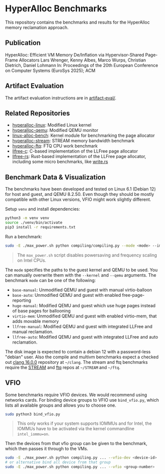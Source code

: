 # HyperAlloc Benchmarks

This repository contains the benchmarks and results for the HyperAlloc memory reclamation approach.

## Publication

HyperAlloc: Efficient VM Memory De/Inflation via Hypervisor-Shared Page-Frame Allocators
Lars Wrenger, Kenny Albes, Marco Wurps, Christian Dietrich, Daniel Lohmann
In: Proceedings of the 20th European Conference on Computer Systems (EuroSys 2025); ACM

## Artifact Evaluation

The artifact evaluation instructions are in [artifact-eval/](artifact-eval/).

## Related Repositories

- [hyperalloc-linux](https://github.com/luhsra/hyperalloc-linux): Modified Linux kernel
- [hyperalloc-qemu](https://github.com/luhsra/hyperalloc-qemu): Modified QEMU monitor
- [linux-alloc-bench](https://github.com/luhsra/linux-alloc-bench): Kernel module for benchmarking the page allocator
- [hyperalloc-stream](https://github.com/luhsra/hyperalloc-stream): STREAM memory bandwidth benchmark
- [hyperalloc-ftq](https://github.com/luhsra/hyperalloc-ftq): FTQ CPU work benchmark
- [llfree-c](https://github.com/luhsra/llfree-c): C-based implementation of the LLFree page allocator
- [llfree-rs](https://github.com/luhsra/llfree-rs): Rust-based implementation of the LLFree page allocator, including some micro benchmarks, like [write.rs](https://github.com/luhsra/llfree-rs/blob/main/bench/src/bin/write.rs)

## Benchmark Data & Visualization

The benchmarks have been developed and tested on Linux 6.1 (Debian 12) for host and guest, and QEMU 8.2.50.
Even though they should be mostly compatible with other Linux versions, VFIO might work slightly different.

Setup `venv` and install dependencies:

```sh
python3 -m venv venv
source ./venv/bin/activate
pip3 install -r requirements.txt
```

Run a benchmark:

```sh
sudo -E ./max_power.sh python compiling/compiling.py --mode <mode> --img <path/to/disk.qcow2> -c 8 -m 8
```

> The `max_power.sh` script disables powersaving and frequency scaling on Intel CPUs.

The `mode` specifies the paths to the guest kernel and QEMU to be used. You can manually overwrite them with the `--kernel` and `--qemu` arguments.
The benchmark `mode` can be one of the following:
- `base-manual`: Unmodified QEMU and guest with manual virtio-balloon
- `base-auto`: Unmodified QEMU and guest with enabled free-page-reporting
- `huge-manual`: Modified QEMU and guest which use huge pages instead of base pages for ballooning
- `virtio-mem`: Unmodified QEMU and guest with enabled virtio-mem, that adds movable memory
- `llfree-manual`: Modified QEMU and guest with integrated LLFree and manual reclamation.
- `llfree-auto`: Modified QEMU and guest with integrated LLFree and auto reclamation.

The disk image is expected to contain a debian 12 with a password-less "debian" user.
Also the compile and multivm benchmarks expect a checked out [clang 16.0.0](https://releases.llvm.org/) repository at `~/clang`.
The stream and ftq benchmarks require the [STREAM]() and [ftq]() repos at `~/STREAM` and `~/ftq`.


## VFIO

Some benchmarks require VFIO devices.
We would recommend using networks cards.
For binding device groups to VFIO use `bind_vfio.py`, which lists all available groups and allows you to choose one.

```sh
sudo python3 bind_vfio.py
```

> This only works if your system supports IOMMUs and for Intel, the IOMMUs have to be activated via the kernel commandline `intel_iommu=on`.

Then the devices from that vfio group can be given to the benchmark, which then passes it through to the VMs.

```sh
sudo -E ./max_power.sh python compiling.py ... --vfio-dev <device-id>
# or alternative bind all device from that group
sudo -E ./max_power.sh python compiling.py ... --vfio <group-number>
```
